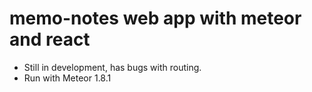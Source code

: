 # memo-notes web app with meteor and react
- Still in development, has bugs with routing.
- Run with Meteor 1.8.1
